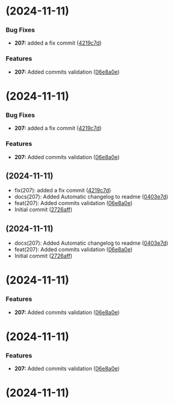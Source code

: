 #  (2024-11-11)


### Bug Fixes

* **207:** added a fix commit ([4219c7d](https://github.com/1AhmedYasser/pipelines-automation/commit/4219c7dd1396e4e606e967ff84f17d0c2a8fa88e))


### Features

* **207:** Added commits validation ([06e8a0e](https://github.com/1AhmedYasser/pipelines-automation/commit/06e8a0e4071555eb77d2d94ac05e9749825a6376))



#  (2024-11-11)


### Bug Fixes

* **207:** added a fix commit ([4219c7d](https://github.com/1AhmedYasser/pipelines-automation/commit/4219c7dd1396e4e606e967ff84f17d0c2a8fa88e))


### Features

* **207:** Added commits validation ([06e8a0e](https://github.com/1AhmedYasser/pipelines-automation/commit/06e8a0e4071555eb77d2d94ac05e9749825a6376))



##  (2024-11-11)

* fix(207): added a fix commit ([4219c7d](https://github.com/1AhmedYasser/pipelines-automation/commit/4219c7d))
* docs(207): Added Automatic changelog to readme ([0403e7d](https://github.com/1AhmedYasser/pipelines-automation/commit/0403e7d))
* feat(207): Added commits validation ([06e8a0e](https://github.com/1AhmedYasser/pipelines-automation/commit/06e8a0e))
* Initial commit ([2726aff](https://github.com/1AhmedYasser/pipelines-automation/commit/2726aff))



##  (2024-11-11)

* docs(207): Added Automatic changelog to readme ([0403e7d](https://github.com/1AhmedYasser/pipelines-automation/commit/0403e7d))
* feat(207): Added commits validation ([06e8a0e](https://github.com/1AhmedYasser/pipelines-automation/commit/06e8a0e))
* Initial commit ([2726aff](https://github.com/1AhmedYasser/pipelines-automation/commit/2726aff))



#  (2024-11-11)


### Features

* **207:** Added commits validation ([06e8a0e](https://github.com/1AhmedYasser/pipelines-automation/commit/06e8a0e4071555eb77d2d94ac05e9749825a6376))



#  (2024-11-11)


### Features

* **207:** Added commits validation ([06e8a0e](https://github.com/1AhmedYasser/pipelines-automation/commit/06e8a0e4071555eb77d2d94ac05e9749825a6376))



#  (2024-11-11)



